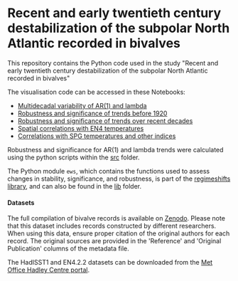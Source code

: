 # Recent and early twentieth century destabilization of the subpolar North Atlantic recorded in bivalves

This repository contains the Python code used in the study "Recent and early twentieth century destabilization of the subpolar North Atlantic recorded in bivalves"

The visualisation code can be accessed in these Notebooks:

  - [Multidecadal variability of AR(1) and lambda](Multidecadal_variability_AR1_lambda.ipynb)
  - [Robustness and significance of trends before 1920](1920s_episode.ipynb)
  - [Robustness and significance of trends over recent decades](Recent_episode.ipynb)
  - [Spatial correlations with EN4 temperatures](Spatial_correlations.ipynb)
  - [Correlations with SPG temperatures and other indices](Corrs_SPG_temp.ipynb)

Robustness and significance for AR(1) and lambda trends were calculated using the python scripts within the [src](src) folder.


The Python module `ews`, which contains the functions used to assess changes in stability, significance, and robustness, is part of the [regimeshifts library](https://github.com/BeatrizArellano/regimeshifts), and can also be found in the [lib](lib/ews.py) folder.

#### Datasets

The full compilation of bivalve records is available on [Zenodo](https://doi.org/10.5281/zenodo.16564478). Please note that this dataset includes records constructed by different researchers. When using this data, ensure proper citation of the original authors for each record. The original sources are provided in the 'Reference' and 'Original Publication' columns of the metadata file.

The HadISST1 and EN4.2.2 datasets can be downloaded from the [Met Office Hadley Centre portal](https://www.metoffice.gov.uk/hadobs/).